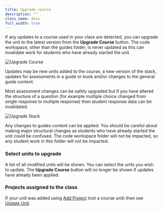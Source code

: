 ```yaml
---
title: Upgrade course
description: ""
class_name: docs
full_width: true
---
```


If any updates to a course used in your class are detected, you can upgrade the unit to the latest version from the **Upgrade Course** button. The code workspace, other than the guides folder, is never updated as this can invalidate work for students who have already started the unit.

<img alt="Upgrade Course" src="/img/docs/class_administration/upgradecourse.png" class="simple"/>

Updates may be new units added to the course, a new version of the stack, updates for assessments in a guide or book and/or changes to the general guide content. 

Most assessment changes can be safely upgraded but if you have altered the structure of a question (for example multiple choice changed from single response to multiple response) then student response data can be invalidated.

<img alt="Upgrade Stack" src="/img/docs/class_administration/upgradecoursedialog.png" class="simple"/>

Any changes to guides content can be applied. You should be careful about making major structural changes as students who have already started the unit could be confused. The code workspace folder will not be impacted, so any student work in this folder will not be impacted.

### Select units to upgrade
A list of all modified units will be shown. You can select the units you wish to update. The **Upgrade Course** button will no longer be shown if updates have already been applied.

### Projects assigned to the class
If your unit was added using [Add Project](/docs/classes/unitmanagement/assign-project) (not a course unit) then see [Update Unit](/docs/classes/unitmanagement/settings-info/updateunit/).


